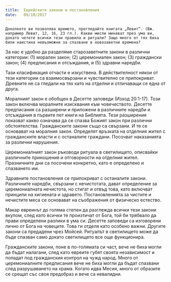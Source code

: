 ```yaml
---
title:  Еврейските закони и постановления
date:   09/10/2017
---
```


`Доколкото ви позволява времето, прегледайте книгата „Левит“. (Вж. например Левит, 12, 16, 23 гл.). Какви мисли минават през ума ви, докато четете всички тези правила и ритуали? Защо много от тях биха били наистина невъзможни за спазване в новозаветни времена?`

За нас е удобно да разделяме старозаветните закони в различни категории: (1) морален закон; (2) церемониален закон; (3) граждански закон; (4) предписания и отсъждания, и (5) здравни наредби.

Тази класификация отчасти е изкуствена. В действителност някои от тези категории са взаимосвързани и чувствително се припокриват. Древните не са гледали на тях като на отделни и отличаващи се една от друга.

Моралният закон е обобщен в Десетте заповеди (Изход 20:1-17). Този закон включва моралните изисквания към човечеството. Десетте предписания са разширени и приложени в различните наредби и отсъждания в първите пет книги на Библията. Тези разширения показват какво означава да се спазва Божият закон при различни обстоятелства. Гражданските закони също са свързани. И те се основават на моралния закон. Определят връзката на отделния жител с гражданските власти и с останалите граждани. Посочват наказанията за различни нарушения.

Церемониалният закон ръководи ритуала в светилището, описвайки различните приношения и отговорности на отделния жител. Празничните дни са посочени конкретно, като е определено и спазването им.

Здравните постановления се припокриват с останалите закони. Различните наредби, свързани с нечистотата, дават определение за церемониалната нечистота, но стигат и отвъд това, като включват принципи на хигиената и здравето. Постановленията за чистите и нечистите меса се основават на съображения от физическо естество.

Макар евреинът до голяма степен да разглежда всички тези закони вкупом, след като всички те произтичат от Бога, той би трябвало да прави определени разлики в ума си. Десетте заповеди са изговорени лично от Бога на човеците. Това ги отделя като особено важни. Другите закони са предадени чрез Мойсей. Ритуалът в светилището може да бъде спазван само докато светилището все още функционира.

Гражданските закони, поне в по-голямата си част, вече не биха могли да бъдат налагани, след като евреите губят своята независимост и попадат под гражданския контрол на чужд народ. Много от церемониалните предписания вече не биха могли да бъдат спазвани след разрушаването на храма. Когато идва Месия, много от образите се срещат със своя предобраз и вече са невалидни.